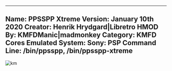 -----------------------
Name: PPSSPP Xtreme
Version: January 10th 2020
Creator: Henrik Hrydgard|Libretro
HMOD By: KMFDManic|madmonkey
Category: KMFD Cores
Emulated System: Sony: PSP
Command Line: /bin/ppsspp, /bin/ppsspp-xtreme
-----------------------
![km](https://i.imgur.com/aypFLeS.png)
